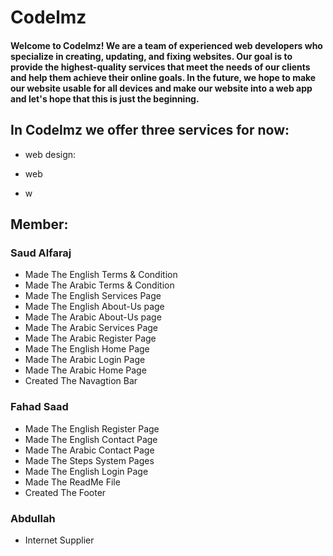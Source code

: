 # Codelmz
#### Welcome to Codelmz! We are a team of experienced web developers who specialize in creating, updating, and fixing websites. Our goal is to provide the highest-quality services that meet the needs of our clients and help them achieve their online goals. In the future, we hope to make our website usable for all devices and make our website into a web app and let's hope that this is just the beginning.

## In Codelmz we offer three services for now:

- web design:

- web

- w

## Member:
### Saud Alfaraj
- Made The English Terms & Condition
- Made The Arabic Terms & Condition
- Made The English Services Page
- Made The English About-Us page
- Made The Arabic About-Us page
- Made The Arabic Services Page
- Made The Arabic Register Page
- Made The English Home Page
- Made The Arabic Login Page
- Made The Arabic Home Page
- Created The Navagtion Bar
### Fahad Saad
- Made The English Register Page
- Made The English Contact Page
- Made The Arabic Contact Page
- Made The Steps System Pages
- Made The English Login Page
- Made The ReadMe File
- Created The Footer
### Abdullah 
- Internet Supplier
